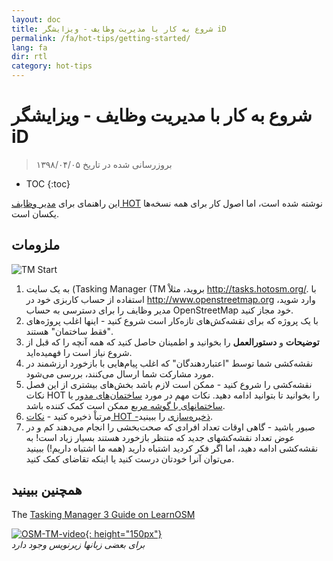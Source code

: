 ```yaml
---
layout: doc
title: شروع به کار با مدیریت وظایف - ویزایشگر iD
permalink: /fa/hot-tips/getting-started/
lang: fa
dir: rtl
category: hot-tips
---
```


شروع به کار با مدیریت وظایف - ویزایشگر iD
============

> بروزرسانی شده در تاریخ ۱۳۹۸/۰۴/۰۵  

- TOC
{:toc}

این راهنمای برای [مدیر وظایف HOT](http://tasks.hotosm.org/) نوشته شده است، اما اصول کار برای همه نسخه‌ها یکسان است.  

ملزومات
--------------

![TM Start][]


1. به یک سایت (Tasking Manager (TM بروید، مثلاْ <http://tasks.hotosm.org/>. با استفاده از حساب کاربزی خود در <http://www.openstreetmap.org> وارد شوید، مدیر وظایف را برای دسترسی به حساب OpenStreetMap خود مجاز کنید.  
2. با یک پروژه که برای نقشه‌کش‌های تازه‌کار است شروع کنید - اینها اغلب پروژه‌های "فقط ساختمان" هستند.  
3. **توضیحات** و **دستورالعمل** را بخوانید و اطمینان حاصل کنید که همه آنچه را که قبل از شروع نیاز است را فهمیده‌اید. 
4. نقشه‌کشی شما توسط "اعتباردهندگان" که اغلب پیام‌هایی با بازخورد ارزشمند در مورد مشارکت شما ارسال می‌کنند، بررسی می‌شود.  
5. نقشه‌کشی را شروع کنید - ممکن است لازم باشد بخش‌های بیشتری از این فصل نکات HOT را بخوانید تا بتوانید ادامه دهید. نکات مهم در مورد [ساختمان‌های مدور](/fa/hot-tips/tracing-round-buildings/) یا [ساختمانهای با گوشه مربع](/fa/hot-tips/tracing-rectangular-buildings/) ممکن است کمک کننده باشد.  
6. مرتباْ ذخیره کنید - [نکات HOT -ذخیره‌سازی](/fa/hot-tips/saving/) را ببینید.  
7. صبور باشید - گاهی اوقات تعداد افرادی که صحت‌بخشی را انجام می‌دهند کم و در عوض تعداد نقشه‌کشهای جدید که منتظر بازخورد هستند بسیار زیاد است! به نقشه‌کشی ادامه دهید، اما اگر فکر کردید اشتباه دارید (همه ما اشتباه داریم!) ببینید می‌توان آنرا خودتان درست کنید یا اینکه تقاضای کمک کنید.  



همچنین ببینید  
---------

The [Tasking Manager 3 Guide on LearnOSM](/en/coordination/tasking-manager3/)  

[![OSM-TM-video]{: height="150px"}](https://www.youtube.com/watch?v=_feTGQXLf_M&list=PLb9506_-6FMHZ3nwn9heri3xjQKrSq1hN&index=9 "Humanitarian OpenStreetMap Team - Tasking Manager Tutorial Videos")  
*برای بعضی زبانها زیرنویس وجود دارد*  


[TM Start]:/images/hot-tips/tm_start.gif "Tasking Manager selecting a square and loading into the iD editor"
[keymon]:/images/hot-tips/keymon.png
[OSM-TM-video]: /images/hot-tips/OSM-TM-video.png "Humanitarian OpenStreetMap Team - Tasking Manager Tutorial Videos"